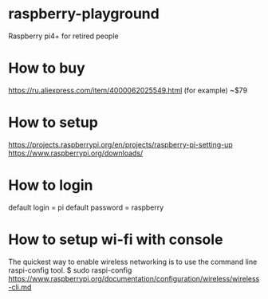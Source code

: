 # raspberry-playground
Raspberry pi4+ for retired people 

# How to buy
https://ru.aliexpress.com/item/4000062025549.html (for example) ~$79

# How to setup
https://projects.raspberrypi.org/en/projects/raspberry-pi-setting-up
https://www.raspberrypi.org/downloads/

# How to login
default login = pi
default password = raspberry

# How to setup wi-fi with console
The quickest way to enable wireless networking is to use the command line raspi-config tool.
$ sudo raspi-config
https://www.raspberrypi.org/documentation/configuration/wireless/wireless-cli.md

